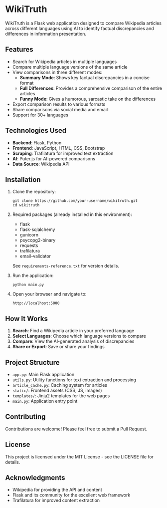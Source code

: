 # WikiTruth

WikiTruth is a Flask web application designed to compare Wikipedia articles across different languages using AI to identify factual discrepancies and differences in information presentation.

## Features

- Search for Wikipedia articles in multiple languages
- Compare multiple language versions of the same article
- View comparisons in three different modes:
  - **Summary Mode**: Shows key factual discrepancies in a concise format
  - **Full Differences**: Provides a comprehensive comparison of the entire articles
  - **Funny Mode**: Gives a humorous, sarcastic take on the differences
- Export comparison results to various formats
- Share comparisons via social media and email
- Support for 30+ languages

## Technologies Used

- **Backend**: Flask, Python
- **Frontend**: JavaScript, HTML, CSS, Bootstrap
- **Scraping**: Trafilatura for improved text extraction
- **AI**: Puter.js for AI-powered comparisons
- **Data Source**: Wikipedia API

## Installation

1. Clone the repository:
   ```
   git clone https://github.com/your-username/wikitruth.git
   cd wikitruth
   ```

2. Required packages (already installed in this environment):
   - flask
   - flask-sqlalchemy
   - gunicorn
   - psycopg2-binary
   - requests
   - trafilatura
   - email-validator

   See `requirements-reference.txt` for version details.

3. Run the application:
   ```
   python main.py
   ```

4. Open your browser and navigate to:
   ```
   http://localhost:5000
   ```

## How It Works

1. **Search**: Find a Wikipedia article in your preferred language
2. **Select Languages**: Choose which language versions to compare
3. **Compare**: View the AI-generated analysis of discrepancies
4. **Share or Export**: Save or share your findings

## Project Structure

- `app.py`: Main Flask application
- `utils.py`: Utility functions for text extraction and processing
- `article_cache.py`: Caching system for articles
- `static/`: Frontend assets (CSS, JS, images)
- `templates/`: Jinja2 templates for the web pages
- `main.py`: Application entry point

## Contributing

Contributions are welcome! Please feel free to submit a Pull Request.

## License

This project is licensed under the MIT License - see the LICENSE file for details.

## Acknowledgments

- Wikipedia for providing the API and content
- Flask and its community for the excellent web framework
- Trafilatura for improved content extraction
